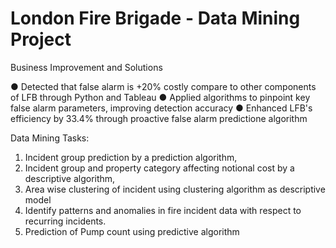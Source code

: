 # London Fire Brigade - Data Mining Project
Business Improvement and Solutions

● Detected that false alarm is +20% costly compare to other components of LFB through Python and Tableau
● Applied algorithms to pinpoint key false alarm parameters, improving detection accuracy
● Enhanced LFB's efficiency by 33.4% through proactive false alarm predictione algorithm

Data Mining Tasks:
1. Incident group prediction by a prediction algorithm,
2. Incident group and property category affecting notional cost by a
descriptive algorithm,
3. Area wise clustering of incident using clustering algorithm as descriptive
model
4. Identify patterns and anomalies in fire incident data with respect to
recurring incidents.
5. Prediction of Pump count using predictive algorithm
